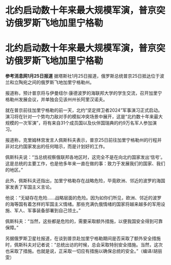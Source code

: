 # 北约启动数十年来最大规模军演，普京突访俄罗斯飞地加里宁格勒

# 北约启动数十年来最大规模军演，普京突访俄罗斯飞地加里宁格勒

**参考消息网1月25日报道** 据塔斯社1月25日报道，俄罗斯总统普京25日抵达位于波兰和立陶宛之间的俄罗斯飞地加里宁格勒州。

报道称，预计普京将与伊曼纽尔·康德波罗的海联邦大学的学生交流，召开加里宁格勒州发展会议，并单独会见该州州长阿里汉诺夫。

就在普京前往加里宁格勒的前一天，北约“坚定捍卫者2024”军事演习正式启动。演习将在针对一个势均力敌对手的模拟冲突场景中展开，这是“北约数十年来最大规模的一次军演”，将有来自31个成员国以及伙伴国瑞典的约9万名军人参加演习。

报道称，克里姆林宫发言人佩斯科夫表示，普京25日前往加里宁格勒州的行程并非对北约国家发出的任何暗示，而是计划好的工作。

佩斯科夫说：“当总统视察俄联邦各地区时，这完全不是在向北约国家发出‘信号’。这是总统的主要工作，也是他多年来一直在做的事：致力于发展我们的国家、我们的地区。”

此外，佩斯科夫还指出，加里宁格勒存在战略危险，毕竟欧洲、邻近的波罗的海国家发表了军国主义言论。

他说：“无疑存在危险……战略层面的危险。因为如你们所见，欧洲、邻近的波罗的海等国有着怎样的军国主义情绪。那些充满仇俄情绪的国家将越来越多的军用设施、军人、军事装备部署到自己领土。”

佩斯科夫：“当然，这些都是危险的，需要采取额外措施，以便我国安全得到可靠保障。”

另据俄罗斯卫星社报道，在谈到普京赴加里宁格勒期间是否采取了额外安全措施时，佩斯科夫对记者说：“总统出访的时候，总会采取特别安全措施。当然，这次也采取了措施。也就是说，正采取一切应有措施以确保总统的安全。”（编译/胡丽雯）

